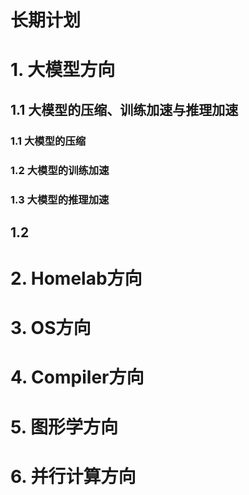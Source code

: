 # 长期计划



# 1. 大模型方向

## 1.1 大模型的压缩、训练加速与推理加速

### 1.1 大模型的压缩



### 1.2 大模型的训练加速



### 1.3 大模型的推理加速



## 1.2



# 2. Homelab方向



# 3. OS方向



# 4. Compiler方向





# 5. 图形学方向



# 6. 并行计算方向